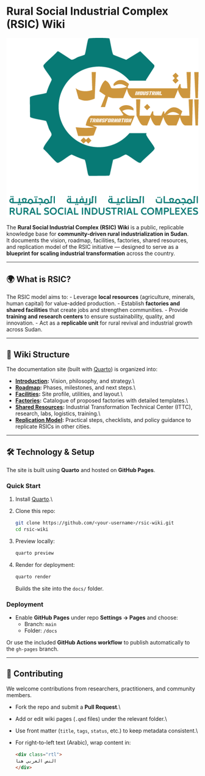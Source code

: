 # Rural Social Industrial Complex (RSIC) Wiki

![RSIC Logo](assets/images/rsic-logo.png)

The **Rural Social Industrial Complex (RSIC) Wiki** is a public, replicable knowledge base for **community-driven rural industrialization in Sudan**.\
It documents the vision, roadmap, facilities, factories, shared resources, and replication model of the RSIC initiative — designed to serve as a **blueprint for scaling industrial transformation** across the country.

------------------------------------------------------------------------

## 🌍 What is RSIC?

The RSIC model aims to: - Leverage **local resources** (agriculture, minerals, human capital) for value-added production. - Establish **factories and shared facilities** that create jobs and strengthen communities. - Provide **training and research centers** to ensure sustainability, quality, and innovation. - Act as a **replicable unit** for rural revival and industrial growth across Sudan.

------------------------------------------------------------------------

## 📖 Wiki Structure

The documentation site (built with [Quarto](https://quarto.org/)) is organized into:

-   [**Introduction**](intro/index.qmd)**:** Vision, philosophy, and strategy.\
-   [**Roadmap**](roadmap/index.qmd)**:** Phases, milestones, and next steps.\
-   [**Facilities**](facilities/index.qmd)**:** Site profile, utilities, and layout.\
-   [**Factories**](factories/index.qmd)**:** Catalogue of proposed factories with detailed templates.\
-   [**Shared Resources**](shared/index.qmd)**:** Industrial Transformation Technical Center (ITTC), research, labs, logistics, training.\
-   [**Replication Model**](replication/index.qmd)**:** Practical steps, checklists, and policy guidance to replicate RSICs in other cities.

------------------------------------------------------------------------

## 🛠️ Technology & Setup

The site is built using **Quarto** and hosted on **GitHub Pages**.

### Quick Start

1.  Install [Quarto](https://quarto.org/docs/get-started/).\

2.  Clone this repo:

    ``` bash
    git clone https://github.com/<your-username>/rsic-wiki.git
    cd rsic-wiki
    ```

3.  Preview locally:

    ``` bash
    quarto preview
    ```

4.  Render for deployment:

    ``` bash
    quarto render
    ```

    Builds the site into the `docs/` folder.

### Deployment

-   Enable **GitHub Pages** under repo **Settings → Pages** and choose:
    -   Branch: `main`
    -   Folder: `/docs`

Or use the included **GitHub Actions workflow** to publish automatically to the `gh-pages` branch.

------------------------------------------------------------------------

## 🤝 Contributing

We welcome contributions from researchers, practitioners, and community members.

-   Fork the repo and submit a **Pull Request**.\

-   Add or edit wiki pages (`.qmd` files) under the relevant folder.\

-   Use front matter (`title`, `tags`, `status`, etc.) to keep metadata consistent.\

-   For right-to-left text (Arabic), wrap content in:

    ``` html
    <div class="rtl">
    النص العربي هنا
    </div>
    ```
